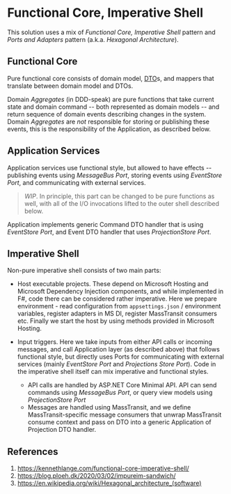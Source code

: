 # Functional Core, Imperative Shell

This solution uses a mix of *Functional Core, Imperative Shell* pattern and
*Ports and Adapters* pattern (a.k.a. *Hexagonal Architecture*).

## Functional Core

Pure functional core consists of domain model, [DTO](./dto.md)s, and mappers
that translate between domain model and DTOs.

Domain *Aggregates* (in DDD-speak) are pure functions that take current state
and domain command -- both represented as domain models -- and return sequence
of domain events describing changes in the system. Domain *Aggregates* are *not*
responsible for storing or publishing these events, this is the responsibility
of the Application, as described below.

## Application Services

Application services use functional style, but allowed to have effects --
publishing events using *MessageBus Port*, storing events using
*EventStore Port*, and communicating with external services.

> *WIP*. In principle, this part can be changed to be pure functions as well,
> with all of the I/O invocations lifted to the outer shell described below.

Application implements generic Command DTO handler that is using
*EventStore Port*, and Event DTO handler that uses *ProjectionStore Port*.

## Imperative Shell

Non-pure imperative shell consists of two main parts:

* Host executable projects. These depend on Microsoft Hosting and Microsoft
  Dependency Injection components, and while implemented in F#, code there
  can be considered rather imperative. Here we prepare environment - read
  configuration from `appsettings.json` / environment variables, register
  adapters in MS DI, register MassTransit consumers etc. Finally we start
  the host by using methods provided in Microsoft Hosting.

* Input triggers. Here we take inputs from either API calls or incoming
  messages, and call Application layer (as described above) that
  follows functional style, but directly uses Ports for communicating with
  external services (mainly *EventStore Port* and *Projections Store Port*).
  Code in the imperative shell itself can mix imperative and functional styles.
  * API calls are handled by ASP.NET Core Minimal API.
    API can send commands using *MessageBus Port*, or query view models
    using *ProjectionStore Port*
  * Messages are handled using MassTransit, and we define MassTransit-specific
    message consumers that unwrap MassTransit consume context and pass on DTO
    into a generic Application of Projection DTO handler.

## References

1. <https://kennethlange.com/functional-core-imperative-shell/>
2. <https://blog.ploeh.dk/2020/03/02/impureim-sandwich/>
3. <https://en.wikipedia.org/wiki/Hexagonal_architecture_(software)>
